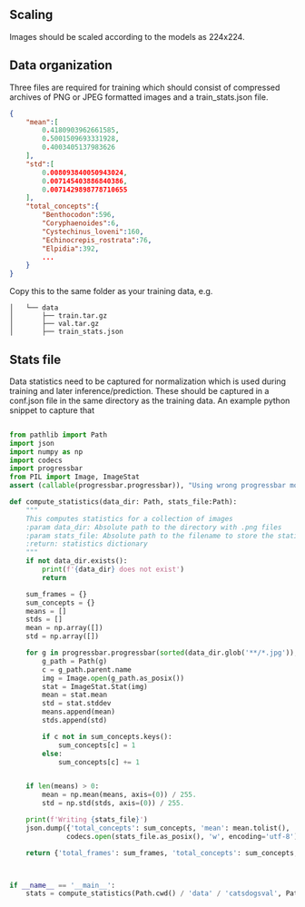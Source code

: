 ## Scaling

Images should be scaled according to the models as 224x224. 

## Data organization

Three files are required for training which should consist of compressed archives of PNG or JPEG formatted images and a train_stats.json file. 
  
```json
{
    "mean":[
        0.4180903962661585,
        0.5001509693331928,
        0.4003405137983626
    ],
    "std":[
        0.008093840050943024,
        0.007145403886840386,
        0.0071429898778710655
    ],
    "total_concepts":{
        "Benthocodon":596,
        "Coryphaenoides":6,
        "Cystechinus_loveni":160,
        "Echinocrepis_rostrata":76,
        "Elpidia":392,
        ...
    }
}
``` 


Copy this to the same folder as your training data, e.g.

~~~
│   └── data
│       ├── train.tar.gz
│       ├── val.tar.gz
│       ├── train_stats.json
~~~


## Stats file

Data statistics need to be captured for normalization which is used during training and later inference/prediction.
These should be captured in a conf.json file in the same directory as the training data. 
An example python snippet to capture that

```python

from pathlib import Path
import json
import numpy as np
import codecs
import progressbar
from PIL import Image, ImageStat
assert (callable(progressbar.progressbar)), "Using wrong progressbar module, install 'progressbar2' instead."

def compute_statistics(data_dir: Path, stats_file:Path):
    """
    This computes statistics for a collection of images
    :param data_dir: Absolute path to the directory with .png files
    :param stats_file: Absolute path to the filename to store the statistics
    :return: statistics dictionary
    """
    if not data_dir.exists():
        print(f'{data_dir} does not exist')
        return

    sum_frames = {}
    sum_concepts = {}
    means = []
    stds = []
    mean = np.array([])
    std = np.array([])

    for g in progressbar.progressbar(sorted(data_dir.glob('**/*.jpg')), prefix=f'Computing statistics for {data_dir} : '):
        g_path = Path(g)
        c = g_path.parent.name
        img = Image.open(g_path.as_posix())
        stat = ImageStat.Stat(img)
        mean = stat.mean
        std = stat.stddev
        means.append(mean)
        stds.append(std)

        if c not in sum_concepts.keys():
            sum_concepts[c] = 1
        else:
            sum_concepts[c] += 1


    if len(means) > 0:
        mean = np.mean(means, axis=(0)) / 255.
        std = np.std(stds, axis=(0)) / 255.

    print(f'Writing {stats_file}')
    json.dump({'total_concepts': sum_concepts, 'mean': mean.tolist(), 'std': std.tolist()},
              codecs.open(stats_file.as_posix(), 'w', encoding='utf-8'), separators=(',', ':'), sort_keys=True, indent=4)

    return {'total_frames': sum_frames, 'total_concepts': sum_concepts, 'mean': mean.tolist(), 'std': std.tolist()}



if __name__ == '__main__':
    stats = compute_statistics(Path.cwd() / 'data' / 'catsdogsval', Path.cwd() / 'train_stats.json')

```
